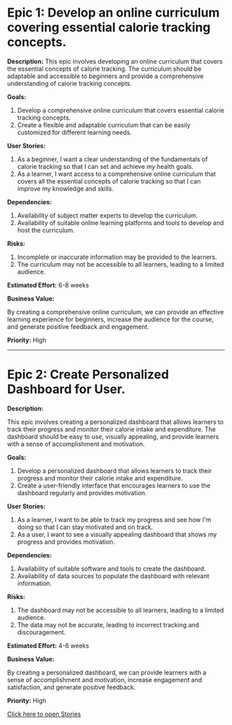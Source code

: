# Epic 1: Develop an online curriculum covering essential calorie tracking concepts.

**Description:** This epic involves developing an online curriculum that covers the essential concepts of calorie tracking. The curriculum should be adaptable and accessible to beginners and provide a comprehensive understanding of calorie tracking concepts.

**Goals:**

1. Develop a comprehensive online curriculum that covers essential calorie tracking concepts.
2. Create a flexible and adaptable curriculum that can be easily customized for different learning needs.

**User Stories:**

1. As a beginner, I want a clear understanding of the fundamentals of calorie tracking so that I can set and achieve my health goals.
2. As a learner, I want access to a comprehensive online curriculum that covers all the essential concepts of calorie tracking so that I can improve my knowledge and skills.

**Dependencies:**

1. Availability of subject matter experts to develop the curriculum.
2. Availability of suitable online learning platforms and tools to develop and host the curriculum.

**Risks:**

1. Incomplete or inaccurate information may be provided to the learners.
2. The curriculum may not be accessible to all learners, leading to a limited audience.

**Estimated Effort:** 6-8 weeks

**Business Value:** 

By creating a comprehensive online curriculum, we can provide an effective learning experience for beginners, increase the audience for the course, and generate positive feedback and engagement.

**Priority:** High

---

# Epic 2: Create Personalized Dashboard for User. 

**Description:** 

This epic involves creating a personalized dashboard that allows learners to track their progress and monitor their calorie intake and expenditure. The dashboard should be easy to use, visually appealing, and provide learners with a sense of accomplishment and motivation.

**Goals:**

1. Develop a personalized dashboard that allows learners to track their progress and monitor their calorie intake and expenditure.
2. Create a user-friendly interface that encourages learners to use the dashboard regularly and provides motivation.

**User Stories:**

1. As a learner, I want to be able to track my progress and see how I'm doing so that I can stay motivated and on track.
2. As a user, I want to see a visually appealing dashboard that shows my progress and provides motivation.

**Dependencies:**

1. Availability of suitable software and tools to create the dashboard.
2. Availability of data sources to populate the dashboard with relevant information.

**Risks:**

1. The dashboard may not be accessible to all learners, leading to a limited audience.
2. The data may not be accurate, leading to incorrect tracking and discouragement.

**Estimated Effort:** 4-6 weeks

**Business Value:** 

By creating a personalized dashboard, we can provide learners with a sense of accomplishment and motivation, increase engagement and satisfaction, and generate positive feedback.

**Priority:** High


[Click here to open Stories](documentation/templates/theme/initiatives/epics/stories/story_template.md)